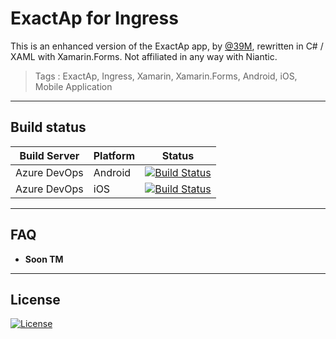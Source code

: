 # ExactAp for Ingress
This is an enhanced version of the ExactAp app, by [@39M](https://github.com/39M/ExactAP), rewritten in C# / XAML with Xamarin.Forms.
Not affiliated in any way with Niantic.

> Tags : ExactAp, Ingress, Xamarin, Xamarin.Forms, Android, iOS, Mobile Application

---
## Build status
| Build Server | Platform | Status |
|--------------|----------|--------|
| Azure DevOps | Android  | [![Build Status](https://dev.azure.com/)](https://dev.azure.com/) |
| Azure DevOps | iOS  | [![Build Status](https://dev.azure.com/)](https://dev.azure.com/)|

---
## FAQ
- **Soon TM**

---
## License
[![License](https://img.shields.io/badge/License-Apache%202.0-blue.svg)](https://opensource.org/licenses/Apache-2.0)